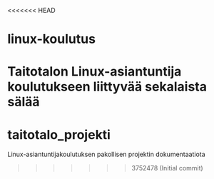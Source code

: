 <<<<<<< HEAD
# linux-koulutus
Taitotalon Linux-asiantuntija koulutukseen liittyvää sekalaista sälää
=======
# taitotalo_projekti
Linux-asiantuntijakoulutuksen pakollisen projektin dokumentaatiota
>>>>>>> 3752478 (Initial commit)
